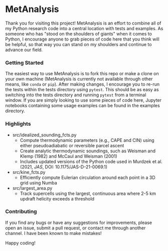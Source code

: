 # MetAnalysis
Thank you for visiting this project! MetAnalysis is an effort to combine all of my Python research code into a central location with tests and examples. As someone who has "stood on the shoulders of giants" when it comes to Python, I encourage anyone to grab pieces of code here that you think will be helpful, so that way you can stand on my shoulders and continue to advance our field.


### Getting Started
The easiest way to use MetAnalysis is to fork this repo or make a clone on your own machine (MetAnalysis is currently not available through other means, like `conda` or `pip`). After making changes, I encourage you to re-run the tests within the tests directory using `pytest`. This should be as easy as switching into the tests directory and running `pytest` from a terminal window. If you are simply looking to use some pieces of code here, Jupyter notebooks containing some usage examples can be found in the examples directory.


### Highlights
* src/idealized_sounding_fcts.py
    - Compute thermodynamic parameters (e.g., CAPE and CIN) using either pseudoadiabatic or reversible parcel ascent
    - Create analytic thermodynamic soundings, such as Weisman and Klemp (1982) and McCaul and Weisman (2001)
    - Includes updated versions of the Python code used in Murdzek et al. (2021, *JAS*, DOI: 10.1175/JAS-D-21-0069.1)
* src/kine_fcts.py
    - Efficiently compute Eulerian circulation around each point in a 3D grid using Numba
* src/largest_area.py
    - Track supercells using the largest, continuous area where 2-5 km updraft helicity exceeds a threshold


### Contributing
If you find any bugs or have any suggestions for improvements, please open an issue, submit a pull request, or contact me through another channel. I have been known to make mistakes!

Happy coding!
